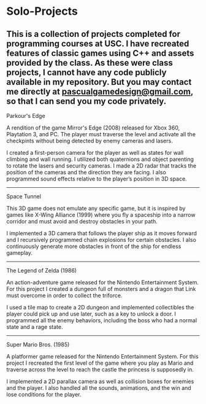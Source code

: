 # Solo-Projects
This is a collection of projects completed for programming courses at USC.  I have recreated features of classic games using C++ and assets provided by the class.  As these were class projects, I cannot have any code publicly available in my repository.  But you may contact me directly at pascualgamedesign@gmail.com, so that I can send you my code privately.
----------------------------------------------------------------------------------------------------------------------------------------
Parkour's Edge

A rendition of the game Mirror's Edge (2008) released for Xbox 360, Playtation 3, and PC.  The player must traverse the level and activate all the checkpints without being detected by enemy cameras and lasers.

I created a first-person camera for the player as well as states for wall climbing and wall running.  I utilized both quaternions and object parenting to rotate the lasers and security cameras.  I made a 2D radar that tracks the position of the cameras and the direction they are facing.  I also programmed sound effects relative to the player’s position in 3D space.

----------------------------------------------------------------------------------------------------------------------------------------
Space Tunnel

This 3D game does not emulate any specific game, but it is inspired by games like X-Wing Alliance (1999) where you fly a spaceship into a narrow corridor and must avoid and destroy obstacles in your path.

I implemented a 3D camera that follows the player ship as it moves forward and I recursively programmed chain explosions for certain obstacles.  I also continuously generate more obstacles in front of the ship for endless gameplay.

----------------------------------------------------------------------------------------------------------------------------------------
The Legend of Zelda (1986)

An action-adventure game released for the Nintendo Entertainment System.  For this project I created a dungeon full of monsters and a dragon that Link must overcome in order to collect the triforce.

I used a tile map to create a 2D dungeon and implemented collectibles the player could pick up and use later, such as a key to unlock a door.  I programmed all the enemy behaviors, including the boss who had a normal state and a rage state.

----------------------------------------------------------------------------------------------------------------------------------------
Super Mario Bros. (1985)

A platformer game released for the Nintendo Entertainment System.  For this project I recreated the first level of the game where you play as Mario and traverse across the level to reach the castle the princess is supposedly in.  

I implemented a 2D parallax camera as well as collision boxes for enemies and the player.  I also handled all the sounds, animations, and the win and lose conditions for the player.  

